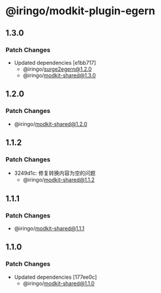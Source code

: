 # @iringo/modkit-plugin-egern

## 1.3.0

### Patch Changes

- Updated dependencies [e1bb717]
  - @iringo/surge2egern@1.2.0
  - @iringo/modkit-shared@1.3.0

## 1.2.0

### Patch Changes

- @iringo/modkit-shared@1.2.0

## 1.1.2

### Patch Changes

- 3249d1c: 修复转换内容为空的问题
  - @iringo/modkit-shared@1.1.2

## 1.1.1

### Patch Changes

- @iringo/modkit-shared@1.1.1

## 1.1.0

### Patch Changes

- Updated dependencies [177ee0c]
  - @iringo/modkit-shared@1.1.0
